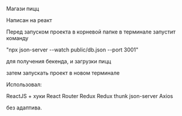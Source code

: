 Магази пицц

Написан на реакт

Перед запуском проекта в корневой папке в терминале запустит команду 

"npx json-server --watch public/db.json --port 3001"

для получения бекенда, и загрузки пицц

затем запускать проект в новом терминале

Использовал:

ReactJS + хуки
React Router
Redux
Redux thunk
json-server
Axios

без адаптива.



